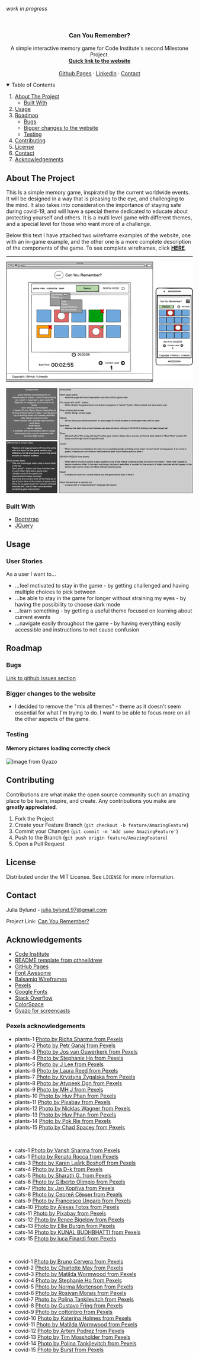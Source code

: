 <!-- PROJECT LOGO -->
*work in progress*

<br />
<p align="center">

  <h3 align="center">Can You Remember?</h3>

  <p align="center">
    A simple interactive memory game for Code Institute's second Milestone Project.
    <br />
    <a href="https://juliabyl.github.io/can-you-remember/"><strong>Quick link to the website</strong></a>
    <br />
    <br />
    <a href="https://github.com/JuliaByl">Github Pages</a>
    ·
    <a href="#">LinkedIn</a>
    ·
    <a href="#contact">Contact</a>
  </p>
</p>



<!-- TABLE OF CONTENTS -->
<details open="open">
  <summary>Table of Contents</summary>
  <ol>
    <li>
      <a href="#about-the-project">About The Project</a>
      <ul>
        <li><a href="#built-with">Built With</a></li>
      </ul>
    </li>
    <li><a href="#usage">Usage</a></li>
    <li>
        <a href="#roadmap">Roadmap</a>
        <ul>
            <li><a href="#bugs">Bugs</a></li>
            <li><a href="#bigger-changes-to-the-website">Bigger changes to the website</a></li>
            <li><a href="#testing">Testing</a></li>
        </ul>
    </li>
    <li><a href="#contributing">Contributing</a></li>
    <li><a href="#license">License</a></li>
    <li><a href="#contact">Contact</a></li>
    <li><a href="#acknowledgements">Acknowledgements</a></li>
  </ol>
</details>



<!-- ABOUT THE PROJECT -->
## About The Project



This Is a simple memory game, inspirated by the current worldwide events. It will be designed in a way that is pleasing to the eye, and challenging to the mind. It also takes into consideration the importance of staying safe during covid-19, and will have a special theme dedicated to educate about protecting yourself and others. It is a multi level game with different themes, and a special level for those who want more of a challenge. 

Below this text I have attached two wireframe examples of the website, one with an in-game example, and the other one is a more complete description of the components of the game. 
To see complete wireframes, click [**HERE**](images/wireframes/complete-wireframes.png).
<hr>

<!-- HERO IMAGE / EXAMPLE WIREFRAME -->
![example image of game](images/wireframes/wireframe-example.png)

![components and interactivity examples](images/wireframes/wireframe-text.png)


### Built With

* [Bootstrap](https://getbootstrap.com)
* [JQuery](https://jquery.com)



<!-- USAGE EXAMPLES -->
## Usage

### User Stories

As a user I want to...

* ...feel motivated to stay in the game - by getting challenged and having multiple choices to pick between
* ...be able to stay in the game for longer without straining my eyes - by having the possibility to choose dark mode
* ...learn something - by getting a useful theme focused on learning about current events
* ...navigate easily throughout the game - by having everything easily accessible and instructions to not cause confusion



<!-- ROADMAP -->
## Roadmap


### Bugs

[Link to github issues section](https://github.com/JuliaByl/can-you-remember/issues)

### Bigger changes to the website
* I decided to remove the "mix all themes" - theme as it doesn't seem essential for what I'm trying to do. I want to be able to focus more on all the other aspects of the game.

### Testing

#### Memory pictures loading correctly check

![Image from Gyazo](https://i.gyazo.com/f42ee6422e28d5bedca269a813e951f9.gif)


<!-- CONTRIBUTING -->
## Contributing

Contributions are what make the open source community such an amazing place to be learn, inspire, and create. Any contributions you make are **greatly appreciated**.

1. Fork the Project
2. Create your Feature Branch (`git checkout -b feature/AmazingFeature`)
3. Commit your Changes (`git commit -m 'Add some AmazingFeature'`)
4. Push to the Branch (`git push origin feature/AmazingFeature`)
5. Open a Pull Request



<!-- LICENSE -->
## License

Distributed under the MIT License. See `LICENSE` for more information.



<!-- CONTACT -->
## Contact

Julia Bylund - julia.bylund.97@gmail.com

Project Link: [Can You Remember?](https://github.com/JuliaByl/can-you-remember)



<!-- ACKNOWLEDGEMENTS -->
## Acknowledgements
* [Code Institute](https://codeinstitute.net/)
* [README template from othneildrew](https://github.com/othneildrew/Best-README-Template)
* [GitHub Pages](https://pages.github.com)
* [Font Awesome](https://fontawesome.com)
* [Balsamiq Wireframes](https://balsamiq.com/)
* [Pexels](https://www.pexels.com/)
* [Google Fonts](https://fonts.google.com/)
* [Stack Overflow](https://stackoverflow.com/)
* [ColorSpace](https://mycolor.space/)
* [Gyazo for screencasts](https://gyazo.com/)

### Pexels acknowledgements
* plants-1 [Photo by Richa Sharma from Pexels](https://www.pexels.com/photo/morning-dew-on-leaf-of-tinospora-cordifolia-plant-4439974/)
* plants-2 [Photo by Petr Ganaj from Pexels](https://www.pexels.com/photo/green-leaf-plant-in-close-up-photography-4117243/)
* plants-3 [Photo by Jos van Ouwerkerk from Pexels](https://www.pexels.com/photo/bed-of-assorted-color-flowers-1075960/)
* plants-4 [Photo by Stephanie Ho from Pexels](https://www.pexels.com/photo/green-leafy-plant-potted-on-clay-pot-993626/)
* plants-5 [Photo by J Lee from Pexels](https://www.pexels.com/photo/gentle-pink-flowers-of-blooming-tree-6843678/)
* plants-6 [Photo by Laura Reed from Pexels](https://www.pexels.com/photo/close-up-photo-of-purple-flower-3706363/)
* plants-7 [Photo by Krystyna Zygalska from Pexels](https://www.pexels.com/photo/white-daisy-flower-field-during-golden-hour-1662242/)
* plants-8 [Photo by Atypeek Dgn from Pexels](https://www.pexels.com/photo/green-plant-with-spiky-needles-5665699/)
* plants-9 [Photo by MH J from Pexels](https://www.pexels.com/photo/prickly-cactus-plants-in-small-pots-placed-on-table-5720724/)
* plants-10 [Photo by Huy Phan from Pexels](https://www.pexels.com/photo/green-leaf-plant-in-close-up-photography-4484186/)
* plants-11 [Photo by Pixabay from Pexels](https://www.pexels.com/photo/beautiful-bloom-blooming-blossom-355279/)
* plants-12 [Photo by Nicklas Wagner from Pexels](https://www.pexels.com/photo/flowers-summer-purple-garden-7932776/)
* plants-13 [Photo by Huy Phan from Pexels](https://www.pexels.com/photo/photo-of-houseplants-4484184/)
* plants-14 [Photo by Pok Rie from Pexels](https://www.pexels.com/photo/selective-focus-photography-of-pink-and-white-straw-daisy-flower-130574/)
* plants-15 [Photo by Chad Spacey from Pexels](https://www.pexels.com/photo/close-up-photography-of-sunflower-1021947/)

<br>

* cats-1 [Photo by Vansh Sharma from Pexels](https://www.pexels.com/photo/brown-tiger-lying-on-green-grass-7230493/)
* cats-1 [Photo by Renato Rocca from Pexels](https://www.pexels.com/photo/animal-pet-cute-grey-6729951/)
* cats-3 [Photo by Karen Laårk Boshoff from Pexels](https://www.pexels.com/photo/animal-pet-cute-fur-6441474/)
* cats-4 [Photo by Ira D-k from Pexels](https://www.pexels.com/photo/bed-animal-pet-cute-7728229/)
* cats-5 [Photo by Sharath G. from Pexels](https://www.pexels.com/photo/animal-big-fur-portrait-6335058/)
* cats-6 [Photo by Gilberto Olimpio from Pexels](https://www.pexels.com/photo/street-animal-pet-cute-7329817/)
* cats-7 [Photo by Jan Kopřiva from Pexels](https://www.pexels.com/photo/animal-pet-cute-fur-6638266/)
* cats-8 [Photo by Сергей Сёмин from Pexels](https://www.pexels.com/photo/animal-pet-cute-fur-6133175/)
* cats-9 [Photo by Francesco Ungaro from Pexels](https://www.pexels.com/photo/white-and-brown-cat-covered-with-red-blanket-7211201/)
* cats-10 [Photo by Alexas Fotos from Pexels](https://www.pexels.com/photo/orange-cat-on-focus-photography-2173872/)
* cats-11 [Photo by Pixabay from Pexels](https://www.pexels.com/photo/silver-tabby-cat-lying-on-green-grass-160722/)
* cats-12 [Photo by Renee Bigelow from Pexels](https://www.pexels.com/photo/macro-photo-of-brown-tabby-cat-51439/)
* cats-13 [Photo by Ellie Burgin from Pexels](https://www.pexels.com/photo/cute-cat-on-grassy-ground-4612722/)
* cats-14 [Photo by KUNAL BUDHBHATTI from Pexels](https://www.pexels.com/photo/big-zoo-tiger-cat-6269812/)
* cats-15 [Photo by luca Finardi from Pexels](https://www.pexels.com/photo/animal-pet-cute-fur-7319488/)

<br>

* covid-1 [Photo by Bruno Cervera from Pexels](https://www.pexels.com/photo/black-and-brown-desk-globe-3994840/)
* covid-2 [Photo by Charlotte May from Pexels](https://www.pexels.com/photo/crop-faceless-diverse-women-wiping-hands-with-sanitizer-in-park-5965833/)
* covid-3 [Photo by Matilda Wormwood from Pexels](https://www.pexels.com/photo/person-holding-black-remote-control-4098580/)
* covid-4 [Photo by Stephanie Ho from Pexels](https://www.pexels.com/photo/person-holding-paint-roller-while-painting-the-wall-994164/)
* covid-5 [Photo by Norma Mortenson from Pexels](https://www.pexels.com/photo/person-paying-for-food-delivery-with-a-credit-card-4393532/)
* covid-6 [Photo by Rosivan Morais from Pexels](https://www.pexels.com/photo/city-road-man-couple-5965907/)
* covid-7 [Photo by Polina Tankilevitch from Pexels](https://www.pexels.com/photo/person-holding-thermometer-3873188/)
* covid-8 [Photo by Gustavo Fring from Pexels](https://www.pexels.com/photo/photo-of-man-and-woman-doing-elbow-bump-4148838/)
* covid-9 [Photo by cottonbro from Pexels](https://www.pexels.com/photo/man-in-white-crew-neck-t-shirt-holding-stay-at-home-sign-3952233/)
* covid-10 [Photo by Katerina Holmes from Pexels](https://www.pexels.com/photo/ethnic-girl-having-video-chat-with-teacher-online-on-laptop-5905709/)
* covid-11 [Photo by Matilda Wormwood from Pexels](https://www.pexels.com/photo/close-up-photo-of-person-cleaning-the-table-4099467/)
* covid-12 [Photo by Artem Podrez from Pexels](https://www.pexels.com/photo/a-close-up-view-of-a-covid-19-vaccine-vial-on-blue-background-5878503/)
* covid-13 [Photo by Tim Mossholder from Pexels](https://www.pexels.com/photo/yellow-and-black-caution-wet-floor-sign-4515086/)
* covid-14 [Photo by Polina Tankilevitch from Pexels](https://www.pexels.com/photo/woman-wearing-face-mask-3873196/)
* covid-15 [Photo by Burst from Pexels](https://www.pexels.com/photo/person-washing-his-hand-545014/)